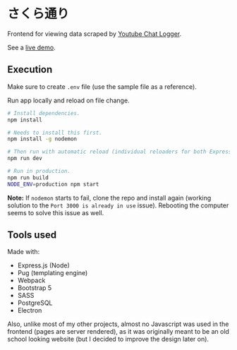 # さくら通り

Frontend for viewing data scraped by [Youtube Chat Logger](https://github.com/ChrisVilches/youtube-chat-logger).

See a [live demo](http://cloud.chrisvilches.com/sakura-dori/).

## Execution

Make sure to create `.env` file (use the sample file as a reference).

Run app locally and reload on file change.

```bash
# Install dependencies.
npm install

# Needs to install this first.
npm install -g nodemon

# Then run with automatic reload (individual reloaders for both Express and Webpack).
npm run dev

# Run in production.
npm run build
NODE_ENV=production npm start
```

**Note:** If `nodemon` starts to fail, clone the repo and install again (working solution to the `Port 3000 is already in use` issue). Rebooting the computer seems to solve this issue as well.

## Tools used

Made with:

* Express.js (Node)
* Pug (templating engine)
* Webpack
* Bootstrap 5
* SASS
* PostgreSQL
* Electron

Also, unlike most of my other projects, almost no Javascript was used in the frontend (pages are server rendered), as it was originally meant to be an old school looking website (but I decided to improve the design later on).
